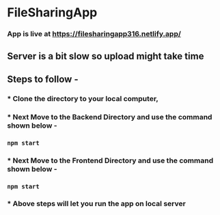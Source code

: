 # FileSharingApp

### App is live at https://filesharingapp316.netlify.app/

## Server is a bit slow so upload might take time

## Steps to follow - 

### * Clone the directory to your local computer,
### * Next Move to the Backend Directory and use the command shown below -
### ```npm start```
### * Next Move to the Frontend Directory and use the command shown below -
### ```npm start```
### * Above steps will let you run the app on local server
